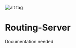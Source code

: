 ![alt tag](https://cdn.discordapp.com/attachments/231497949006266369/232176166587334656/full-01.png)
# Routing-Server

Documentation needed

